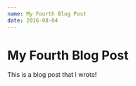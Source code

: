 ```yaml
---
name: My Fourth Blog Post
date: 2016-08-04
---
```


# My Fourth Blog Post

This is a blog post that I wrote!
